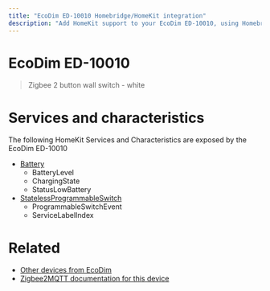 ```yaml
---
title: "EcoDim ED-10010 Homebridge/HomeKit integration"
description: "Add HomeKit support to your EcoDim ED-10010, using Homebridge, Zigbee2MQTT and homebridge-z2m."
---
```

<!---
This file has been GENERATED using src/docgen/docgen.ts
DO NOT EDIT THIS FILE MANUALLY!
-->
# EcoDim ED-10010
> Zigbee 2 button wall switch - white


# Services and characteristics
The following HomeKit Services and Characteristics are exposed by
the EcoDim ED-10010

* [Battery](../../battery.md)
  * BatteryLevel
  * ChargingState
  * StatusLowBattery
* [StatelessProgrammableSwitch](../../action.md)
  * ProgrammableSwitchEvent
  * ServiceLabelIndex


# Related
* [Other devices from EcoDim](../index.md#ecodim)
* [Zigbee2MQTT documentation for this device](https://www.zigbee2mqtt.io/devices/ED-10010.html)